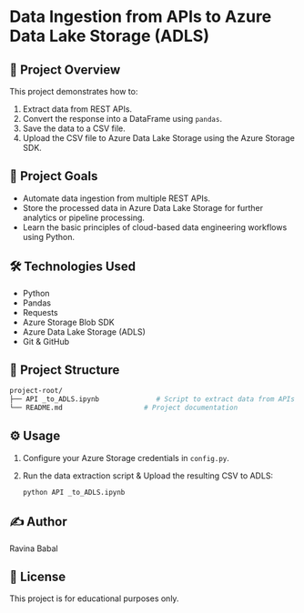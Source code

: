 # Data Ingestion from APIs to Azure Data Lake Storage (ADLS)

## 📌 Project Overview

This project demonstrates how to:

1. Extract data from REST APIs.
2. Convert the response into a DataFrame using `pandas`.
3. Save the data to a CSV file.
4. Upload the CSV file to Azure Data Lake Storage using the Azure Storage SDK.

## 🚀 Project Goals

* Automate data ingestion from multiple REST APIs.
* Store the processed data in Azure Data Lake Storage for further analytics or pipeline processing.
* Learn the basic principles of cloud-based data engineering workflows using Python.

## 🛠️ Technologies Used

* Python
* Pandas
* Requests
* Azure Storage Blob SDK
* Azure Data Lake Storage (ADLS)
* Git & GitHub

## 📁 Project Structure

```bash
project-root/
├── API _to_ADLS.ipynb              # Script to extract data from APIs and convert to DataFrame AND upload to ADLS
└── README.md                    # Project documentation
```

## ⚙️ Usage

1. Configure your Azure Storage credentials in `config.py`.
2. Run the data extraction script & Upload the resulting CSV to ADLS:

   ```bash
   python API _to_ADLS.ipynb
   ```


## ✍️ Author

Ravina Babal

## 📜 License

This project is for educational purposes only.
